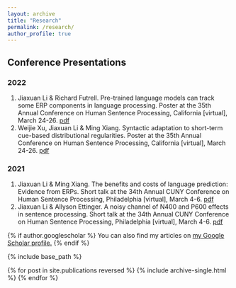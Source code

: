 ```yaml
---
layout: archive
title: "Research"
permalink: /research/
author_profile: true
---
```




## Conference Presentations
### 2022
1. Jiaxuan Li & Richard Futrell. Pre-trained language models can track some ERP components in language processing. Poster at the 35th Annual Conference on Human Sentence Processing, California [virtual], March 24-26. [pdf](https://github.com/goldengua/goldengua.github.io/blob/master/files/hsp_2022_LM_PNP.pdf)
1. Weijie Xu, Jiaxuan Li & Ming Xiang. Syntactic adaptation to short-term cue-based distributional regularities. Poster at the 35th Annual Conference on Human Sentence Processing, California [virtual], March 24-26. [pdf](https://github.com/goldengua/goldengua.github.io/blob/master/files/hsp_2022_SynAdapt.pdf)

### 2021
1. Jiaxuan Li & Ming Xiang. The benefits and costs of language prediction: Evidence from ERPs. Short talk at the 34th Annual CUNY Conference on Human Sentence Processing, Philadelphia [virtual], March 4-6. [pdf](https://github.com/goldengua/goldengua.github.io/blob/master/files/cuny_2021_classifier.pdf)
1. Jiaxuan Li & Allyson Ettinger. A noisy channel of N400 and P600 effects in sentence processing. Short talk at the 34th Annual CUNY Conference on Human Sentence Processing, Philadelphia [virtual], March 4-6. [pdf](https://github.com/goldengua/goldengua.github.io/blob/master/files/cuny_2021_noisy_channel.pdf)

{% if author.googlescholar %}
  You can also find my articles on <u><a href="{{author.googlescholar}}">my Google Scholar profile</a>.</u>
{% endif %}

{% include base_path %}

{% for post in site.publications reversed %}
  {% include archive-single.html %}
{% endfor %}



